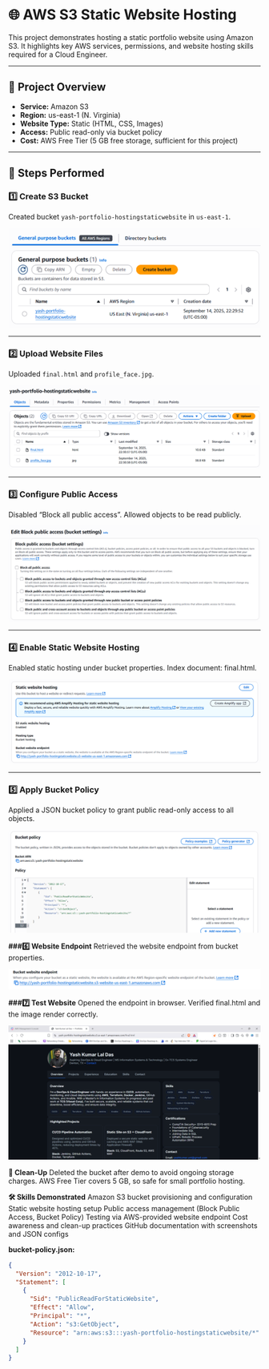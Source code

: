 # 🌐 AWS S3 Static Website Hosting

This project demonstrates hosting a static portfolio website using Amazon S3.
It highlights key AWS services, permissions, and website hosting skills required for a Cloud Engineer.

---

## 📌 Project Overview
- **Service:** Amazon S3
- **Region:** us-east-1 (N. Virginia)
- **Website Type:** Static (HTML, CSS, Images)
- **Access:** Public read-only via bucket policy
- **Cost:** AWS Free Tier (5 GB free storage, sufficient for this project)

---

## 🚀 Steps Performed

### 1️⃣ Create S3 Bucket
Created bucket `yash-portfolio-hostingstaticwebsite` in `us-east-1`.

![01 – Bucket created](https://github.com/yashkumarunt/AWS-S3-Static-Website-Hosting/blob/main/01-bucket-created.png)

---

### 2️⃣ Upload Website Files
Uploaded `final.html` and `profile_face.jpg`.

![02 – Uploaded files](https://github.com/yashkumarunt/AWS-S3-Static-Website-Hosting/blob/main/02-uploaded-files.png)

---

### 3️⃣ Configure Public Access
Disabled “Block all public access”.
Allowed objects to be read publicly.

![03 – Block public access](https://github.com/yashkumarunt/AWS-S3-Static-Website-Hosting/blob/main/03-block-public-access.png)

---

### 4️⃣ Enable Static Website Hosting
Enabled static hosting under bucket properties.
Index document: final.html.

![04 – Static hosting enabled](https://github.com/yashkumarunt/AWS-S3-Static-Website-Hosting/blob/main/04-static-hosting-enabled.png)

---

### 5️⃣ Apply Bucket Policy
Applied a JSON bucket policy to grant public read-only access to all objects.

![05 – Bucket policy](https://github.com/yashkumarunt/AWS-S3-Static-Website-Hosting/blob/main/05%20Bucket%20Policy.png)

**###6️⃣ Website Endpoint**
Retrieved the website endpoint from bucket properties.

![06 – Website endpoint URL](https://raw.githubusercontent.com/yashkumarunt/AWS-S3-Static-Website-Hosting/main/06-website-url.png)

**###7️⃣ Test Website**
Opened the endpoint in browser.
Verified final.html and the image render correctly.

![07 – Website open](https://raw.githubusercontent.com/yashkumarunt/AWS-S3-Static-Website-Hosting/main/07-website-open.png)

**🧹 Clean-Up**
Deleted the bucket after demo to avoid ongoing storage charges.
AWS Free Tier covers 5 GB, so safe for small portfolio hosting.

**🛠️ Skills Demonstrated**
Amazon S3 bucket provisioning and configuration
Static website hosting setup
Public access management (Block Public Access, Bucket Policy)
Testing via AWS-provided website endpoint
Cost awareness and clean-up practices
GitHub documentation with screenshots and JSON configs

**bucket-policy.json:**
```json
{
  "Version": "2012-10-17",
  "Statement": [
    {
      "Sid": "PublicReadForStaticWebsite",
      "Effect": "Allow",
      "Principal": "*",
      "Action": "s3:GetObject",
      "Resource": "arn:aws:s3:::yash-portfolio-hostingstaticwebsite/*"
    }
  ]
}

